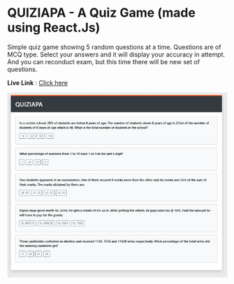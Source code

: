 # QUIZIAPA - A Quiz Game (made using React.Js)

Simple quiz game showing 5 random questions at a time. Questions are of MCQ type. Select your answers and it will display your accuracy in attempt. And you can reconduct exam, but this time there will be new set of questions.

**Live Link** : [Click here](https://quiziapa.netlify.app)

![screenshot](screenshot.jpg)

